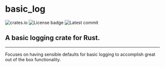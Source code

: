 # basic_log
![crates.io](https://img.shields.io/crates/v/basic_log?style=flat-square)
![License badge](https://img.shields.io/github/license/mxrr/basic_log?label=License&style=flat-square)
![Latest commit](https://img.shields.io/github/last-commit/mxrr/basic_log?label=Latest%20commit&style=flat-square)
## A basic logging crate for Rust.

--- 
Focuses on having sensible defaults for basic logging to accomplish great out of the box functionality.
